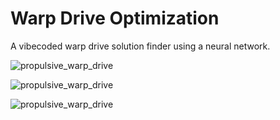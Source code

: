 # Warp Drive Optimization

A vibecoded warp drive solution finder using a neural network.

![propulsive_warp_drive](https://github.com/user-attachments/assets/a18952c3-32bd-4fe7-bb49-e42ec92359bf)

![propulsive_warp_drive](https://github.com/user-attachments/assets/8acdbeee-8495-49c4-8a83-e86b4e0a0005)

![propulsive_warp_drive](https://github.com/user-attachments/assets/a8e15dc7-499b-4a7f-8ab4-258f65a0014b)
